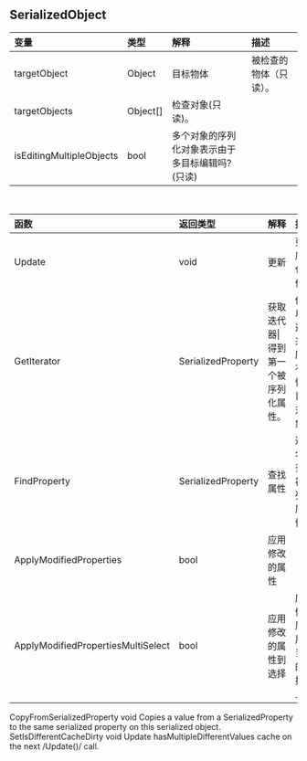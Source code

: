 ## SerializedObject

| 变量 | 类型 | 解释 | 描述 |
| :--- | :--- | :--- | :--- |
| targetObject | Object | 目标物体 | 被检查的物体（只读）。
|targetObjects|Object[]| 检查对象(只读)。| | 
|isEditingMultipleObjects|bool|多个对象的序列化对象表示由于多目标编辑吗?(只读)||

 &emsp;

|函数|返回类型|解释|描述|  
|:--|:--|:--|:--|  
|Update|void|更新|更新序列化物体。|
|GetIterator|SerializedProperty|获取迭代器\|得到第一个被序列化属性。|你可以用这个来遍历所有属性的目标对象。|  
|FindProperty|SerializedProperty|查找属性|通过名字查找被序列化属性。|  
|ApplyModifiedProperties|bool|应用修改的属性|  
|ApplyModifiedPropertiesMultiSelect|bool|应用修改的属性到选择|应用修改属性用在当前的选择上。|
CopyFromSerializedProperty    void    Copies a value from a SerializedProperty to the same serialized property on this serialized object.  
SetIsDifferentCacheDirty    void    Update hasMultipleDifferentValues cache on the next /Update\(\)/ call.

